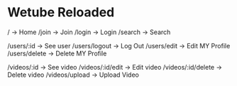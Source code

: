 # Wetube Reloaded

/ -> Home
/join -> Join
/login -> Login
/search -> Search

/users/:id -> See user
/users/logout -> Log Out
/users/edit -> Edit MY Profile
/users/delete -> Delete MY Profile

/videos/:id -> See video
/videos/:id/edit -> Edit video
/videos/:id/delete -> Delete video
/videos/upload -> Upload Video
